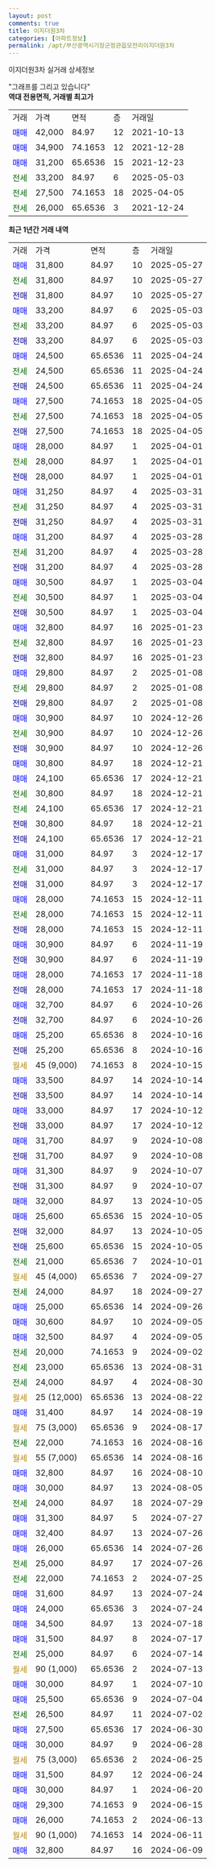 ```yaml
---
layout: post
comments: true
title: 이지더원3차
categories: [아파트정보]
permalink: /apt/부산광역시기장군정관읍모전리이지더원3차
---
```


이지더원3차 실거래 상세정보

<script type="text/javascript">
  google.charts.load('current', {'packages':['line', 'corechart']});
  google.charts.setOnLoadCallback(drawChart);

  function drawChart() {
    var data = new google.visualization.DataTable();
    data.addColumn('date', '거래일');
    data.addColumn('number', "매매");
    data.addColumn('number', "전세");
    data.addColumn('number', "전매");

    data.addRows([[new Date(Date.parse("2025-05-27")), 31800, null, null], [new Date(Date.parse("2025-05-27")), null, 31800, null], [new Date(Date.parse("2025-05-27")), null, null, 31800], [new Date(Date.parse("2025-05-03")), 33200, null, null], [new Date(Date.parse("2025-05-03")), null, 33200, null], [new Date(Date.parse("2025-05-03")), null, null, 33200], [new Date(Date.parse("2025-04-24")), 24500, null, null], [new Date(Date.parse("2025-04-24")), null, 24500, null], [new Date(Date.parse("2025-04-24")), null, null, 24500], [new Date(Date.parse("2025-04-05")), 27500, null, null], [new Date(Date.parse("2025-04-05")), null, 27500, null], [new Date(Date.parse("2025-04-05")), null, null, 27500], [new Date(Date.parse("2025-04-01")), 28000, null, null], [new Date(Date.parse("2025-04-01")), null, 28000, null], [new Date(Date.parse("2025-04-01")), null, null, 28000], [new Date(Date.parse("2025-03-31")), 31250, null, null], [new Date(Date.parse("2025-03-31")), null, 31250, null], [new Date(Date.parse("2025-03-31")), null, null, 31250], [new Date(Date.parse("2025-03-28")), 31200, null, null], [new Date(Date.parse("2025-03-28")), null, 31200, null], [new Date(Date.parse("2025-03-28")), null, null, 31200], [new Date(Date.parse("2025-03-04")), 30500, null, null], [new Date(Date.parse("2025-03-04")), null, 30500, null], [new Date(Date.parse("2025-03-04")), null, null, 30500], [new Date(Date.parse("2025-01-23")), 32800, null, null], [new Date(Date.parse("2025-01-23")), null, 32800, null], [new Date(Date.parse("2025-01-23")), null, null, 32800], [new Date(Date.parse("2025-01-08")), 29800, null, null], [new Date(Date.parse("2025-01-08")), null, 29800, null], [new Date(Date.parse("2025-01-08")), null, null, 29800], [new Date(Date.parse("2024-12-26")), 30900, null, null], [new Date(Date.parse("2024-12-26")), null, 30900, null], [new Date(Date.parse("2024-12-26")), null, null, 30900], [new Date(Date.parse("2024-12-21")), 30800, null, null], [new Date(Date.parse("2024-12-21")), 24100, null, null], [new Date(Date.parse("2024-12-21")), null, 30800, null], [new Date(Date.parse("2024-12-21")), null, 24100, null], [new Date(Date.parse("2024-12-21")), null, null, 30800], [new Date(Date.parse("2024-12-21")), null, null, 24100], [new Date(Date.parse("2024-12-17")), 31000, null, null], [new Date(Date.parse("2024-12-17")), null, 31000, null], [new Date(Date.parse("2024-12-17")), null, null, 31000], [new Date(Date.parse("2024-12-11")), 28000, null, null], [new Date(Date.parse("2024-12-11")), null, 28000, null], [new Date(Date.parse("2024-12-11")), null, null, 28000], [new Date(Date.parse("2024-11-19")), 30900, null, null], [new Date(Date.parse("2024-11-19")), null, null, 30900], [new Date(Date.parse("2024-11-18")), 28000, null, null], [new Date(Date.parse("2024-11-18")), null, null, 28000], [new Date(Date.parse("2024-10-26")), 32700, null, null], [new Date(Date.parse("2024-10-26")), null, null, 32700], [new Date(Date.parse("2024-10-16")), 25200, null, null], [new Date(Date.parse("2024-10-16")), null, null, 25200], [new Date(Date.parse("2024-10-15")), null, null, null], [new Date(Date.parse("2024-10-14")), 33500, null, null], [new Date(Date.parse("2024-10-14")), null, null, 33500], [new Date(Date.parse("2024-10-12")), 33000, null, null], [new Date(Date.parse("2024-10-12")), null, null, 33000], [new Date(Date.parse("2024-10-08")), 31700, null, null], [new Date(Date.parse("2024-10-08")), null, null, 31700], [new Date(Date.parse("2024-10-07")), 31300, null, null], [new Date(Date.parse("2024-10-07")), null, null, 31300], [new Date(Date.parse("2024-10-05")), 32000, null, null], [new Date(Date.parse("2024-10-05")), 25600, null, null], [new Date(Date.parse("2024-10-05")), null, null, 32000], [new Date(Date.parse("2024-10-05")), null, null, 25600], [new Date(Date.parse("2024-10-01")), null, 21000, null], [new Date(Date.parse("2024-09-27")), null, null, null], [new Date(Date.parse("2024-09-27")), null, 24000, null], [new Date(Date.parse("2024-09-26")), 25000, null, null], [new Date(Date.parse("2024-09-05")), 30600, null, null], [new Date(Date.parse("2024-09-05")), 32500, null, null], [new Date(Date.parse("2024-09-02")), null, 20000, null], [new Date(Date.parse("2024-08-31")), null, 23000, null], [new Date(Date.parse("2024-08-30")), null, 24000, null], [new Date(Date.parse("2024-08-22")), null, null, null], [new Date(Date.parse("2024-08-19")), 31400, null, null], [new Date(Date.parse("2024-08-17")), null, null, null], [new Date(Date.parse("2024-08-16")), null, 22000, null], [new Date(Date.parse("2024-08-16")), null, null, null], [new Date(Date.parse("2024-08-10")), 32800, null, null], [new Date(Date.parse("2024-08-05")), 30000, null, null], [new Date(Date.parse("2024-07-29")), null, 24000, null], [new Date(Date.parse("2024-07-27")), 31300, null, null], [new Date(Date.parse("2024-07-26")), 32400, null, null], [new Date(Date.parse("2024-07-26")), 26000, null, null], [new Date(Date.parse("2024-07-26")), null, 25000, null], [new Date(Date.parse("2024-07-25")), null, 22000, null], [new Date(Date.parse("2024-07-24")), 31600, null, null], [new Date(Date.parse("2024-07-24")), 24000, null, null], [new Date(Date.parse("2024-07-18")), 34500, null, null], [new Date(Date.parse("2024-07-17")), 31500, null, null], [new Date(Date.parse("2024-07-14")), null, 25000, null], [new Date(Date.parse("2024-07-13")), null, null, null], [new Date(Date.parse("2024-07-10")), 30000, null, null], [new Date(Date.parse("2024-07-04")), 25500, null, null], [new Date(Date.parse("2024-07-02")), null, 26500, null], [new Date(Date.parse("2024-06-30")), 27500, null, null], [new Date(Date.parse("2024-06-28")), 30000, null, null], [new Date(Date.parse("2024-06-25")), null, null, null], [new Date(Date.parse("2024-06-24")), 31500, null, null], [new Date(Date.parse("2024-06-20")), 30000, null, null], [new Date(Date.parse("2024-06-15")), 29300, null, null], [new Date(Date.parse("2024-06-13")), 26000, null, null], [new Date(Date.parse("2024-06-11")), null, null, null], [new Date(Date.parse("2024-06-09")), 32800, null, null]]);

    var options = {
      hAxis: {
        format: 'yyyy/MM/dd'
      },    
      lineWidth: 0,
      pointsVisible: true,    
      title: '최근 1년간 유형별 실거래가 분포',
      legend: { position: 'bottom' }
    };

    var formatter = new google.visualization.NumberFormat({pattern:'###,###'} );
    formatter.format(data, 1);
    formatter.format(data, 2);
    
    setTimeout(function() {
        var chart = new google.visualization.LineChart(document.getElementById('columnchart_material'));
        chart.draw(data, (options));
        document.getElementById('loading').style.display = 'none';
    }, 200);
  }
</script>


<div id="loading" style="z-index:20; display: block; margin-left: 0px">"그래프를 그리고 있습니다"</div>
<div id="columnchart_material" style="width: 95%; margin-left: 0px; display: block"></div>
<!-- contents start -->
<b>역대 전용면적, 거래별 최고가</b>
<table class="sortable">
    <tr>
      <td>거래</td>
      <td>가격</td>
      <td>면적</td>
      <td>층</td>
      <td>거래일</td>
    </tr>
        <tr>
          <td><a style="color: blue">매매</a></td>
          <td>42,000</td>
          <td>84.97</td>
          <td>12</td>
          <td>2021-10-13</td>
        </tr>            <tr>
          <td><a style="color: blue">매매</a></td>
          <td>34,900</td>
          <td>74.1653</td>
          <td>12</td>
          <td>2021-12-28</td>
        </tr>            <tr>
          <td><a style="color: blue">매매</a></td>
          <td>31,200</td>
          <td>65.6536</td>
          <td>15</td>
          <td>2021-12-23</td>
        </tr>        
        <tr>
              <td><a style="color: darkgreen">전세</a></td>
              <td>33,200</td>
              <td>84.97</td>
              <td>6</td>
              <td>2025-05-03</td>
            </tr>            <tr>
              <td><a style="color: darkgreen">전세</a></td>
              <td>27,500</td>
              <td>74.1653</td>
              <td>18</td>
              <td>2025-04-05</td>
            </tr>            <tr>
              <td><a style="color: darkgreen">전세</a></td>
              <td>26,000</td>
              <td>65.6536</td>
              <td>3</td>
              <td>2021-12-24</td>
            </tr>        
    
</table>

<b>최근 1년간 거래 내역</b>

<table class="sortable">
    <tr>
      <td>거래</td>
      <td>가격</td>
      <td>면적</td>
      <td>층</td>
      <td>거래일</td>
    </tr>
    <tr>
      <td><a style="color: blue">매매</a></td>
      <td>31,800</td>
      <td>84.97</td>
      <td>10</td>
      <td>2025-05-27</td>
    </tr>          <tr>
      <td><a style="color: darkgreen">전세</a></td>
      <td>31,800</td>
      <td>84.97</td>
      <td>10</td>
      <td>2025-05-27</td>
    </tr>          <tr>
      <td><a style="color: darkblue">전매</a></td>
      <td>31,800</td>
      <td>84.97</td>
      <td>10</td>
      <td>2025-05-27</td>
    </tr>          <tr>
      <td><a style="color: blue">매매</a></td>
      <td>33,200</td>
      <td>84.97</td>
      <td>6</td>
      <td>2025-05-03</td>
    </tr>          <tr>
      <td><a style="color: darkgreen">전세</a></td>
      <td>33,200</td>
      <td>84.97</td>
      <td>6</td>
      <td>2025-05-03</td>
    </tr>          <tr>
      <td><a style="color: darkblue">전매</a></td>
      <td>33,200</td>
      <td>84.97</td>
      <td>6</td>
      <td>2025-05-03</td>
    </tr>          <tr>
      <td><a style="color: blue">매매</a></td>
      <td>24,500</td>
      <td>65.6536</td>
      <td>11</td>
      <td>2025-04-24</td>
    </tr>          <tr>
      <td><a style="color: darkgreen">전세</a></td>
      <td>24,500</td>
      <td>65.6536</td>
      <td>11</td>
      <td>2025-04-24</td>
    </tr>          <tr>
      <td><a style="color: darkblue">전매</a></td>
      <td>24,500</td>
      <td>65.6536</td>
      <td>11</td>
      <td>2025-04-24</td>
    </tr>          <tr>
      <td><a style="color: blue">매매</a></td>
      <td>27,500</td>
      <td>74.1653</td>
      <td>18</td>
      <td>2025-04-05</td>
    </tr>          <tr>
      <td><a style="color: darkgreen">전세</a></td>
      <td>27,500</td>
      <td>74.1653</td>
      <td>18</td>
      <td>2025-04-05</td>
    </tr>          <tr>
      <td><a style="color: darkblue">전매</a></td>
      <td>27,500</td>
      <td>74.1653</td>
      <td>18</td>
      <td>2025-04-05</td>
    </tr>          <tr>
      <td><a style="color: blue">매매</a></td>
      <td>28,000</td>
      <td>84.97</td>
      <td>1</td>
      <td>2025-04-01</td>
    </tr>          <tr>
      <td><a style="color: darkgreen">전세</a></td>
      <td>28,000</td>
      <td>84.97</td>
      <td>1</td>
      <td>2025-04-01</td>
    </tr>          <tr>
      <td><a style="color: darkblue">전매</a></td>
      <td>28,000</td>
      <td>84.97</td>
      <td>1</td>
      <td>2025-04-01</td>
    </tr>          <tr>
      <td><a style="color: blue">매매</a></td>
      <td>31,250</td>
      <td>84.97</td>
      <td>4</td>
      <td>2025-03-31</td>
    </tr>          <tr>
      <td><a style="color: darkgreen">전세</a></td>
      <td>31,250</td>
      <td>84.97</td>
      <td>4</td>
      <td>2025-03-31</td>
    </tr>          <tr>
      <td><a style="color: darkblue">전매</a></td>
      <td>31,250</td>
      <td>84.97</td>
      <td>4</td>
      <td>2025-03-31</td>
    </tr>          <tr>
      <td><a style="color: blue">매매</a></td>
      <td>31,200</td>
      <td>84.97</td>
      <td>4</td>
      <td>2025-03-28</td>
    </tr>          <tr>
      <td><a style="color: darkgreen">전세</a></td>
      <td>31,200</td>
      <td>84.97</td>
      <td>4</td>
      <td>2025-03-28</td>
    </tr>          <tr>
      <td><a style="color: darkblue">전매</a></td>
      <td>31,200</td>
      <td>84.97</td>
      <td>4</td>
      <td>2025-03-28</td>
    </tr>          <tr>
      <td><a style="color: blue">매매</a></td>
      <td>30,500</td>
      <td>84.97</td>
      <td>1</td>
      <td>2025-03-04</td>
    </tr>          <tr>
      <td><a style="color: darkgreen">전세</a></td>
      <td>30,500</td>
      <td>84.97</td>
      <td>1</td>
      <td>2025-03-04</td>
    </tr>          <tr>
      <td><a style="color: darkblue">전매</a></td>
      <td>30,500</td>
      <td>84.97</td>
      <td>1</td>
      <td>2025-03-04</td>
    </tr>          <tr>
      <td><a style="color: blue">매매</a></td>
      <td>32,800</td>
      <td>84.97</td>
      <td>16</td>
      <td>2025-01-23</td>
    </tr>          <tr>
      <td><a style="color: darkgreen">전세</a></td>
      <td>32,800</td>
      <td>84.97</td>
      <td>16</td>
      <td>2025-01-23</td>
    </tr>          <tr>
      <td><a style="color: darkblue">전매</a></td>
      <td>32,800</td>
      <td>84.97</td>
      <td>16</td>
      <td>2025-01-23</td>
    </tr>          <tr>
      <td><a style="color: blue">매매</a></td>
      <td>29,800</td>
      <td>84.97</td>
      <td>2</td>
      <td>2025-01-08</td>
    </tr>          <tr>
      <td><a style="color: darkgreen">전세</a></td>
      <td>29,800</td>
      <td>84.97</td>
      <td>2</td>
      <td>2025-01-08</td>
    </tr>          <tr>
      <td><a style="color: darkblue">전매</a></td>
      <td>29,800</td>
      <td>84.97</td>
      <td>2</td>
      <td>2025-01-08</td>
    </tr>          <tr>
      <td><a style="color: blue">매매</a></td>
      <td>30,900</td>
      <td>84.97</td>
      <td>10</td>
      <td>2024-12-26</td>
    </tr>          <tr>
      <td><a style="color: darkgreen">전세</a></td>
      <td>30,900</td>
      <td>84.97</td>
      <td>10</td>
      <td>2024-12-26</td>
    </tr>          <tr>
      <td><a style="color: darkblue">전매</a></td>
      <td>30,900</td>
      <td>84.97</td>
      <td>10</td>
      <td>2024-12-26</td>
    </tr>          <tr>
      <td><a style="color: blue">매매</a></td>
      <td>30,800</td>
      <td>84.97</td>
      <td>18</td>
      <td>2024-12-21</td>
    </tr>          <tr>
      <td><a style="color: blue">매매</a></td>
      <td>24,100</td>
      <td>65.6536</td>
      <td>17</td>
      <td>2024-12-21</td>
    </tr>          <tr>
      <td><a style="color: darkgreen">전세</a></td>
      <td>30,800</td>
      <td>84.97</td>
      <td>18</td>
      <td>2024-12-21</td>
    </tr>          <tr>
      <td><a style="color: darkgreen">전세</a></td>
      <td>24,100</td>
      <td>65.6536</td>
      <td>17</td>
      <td>2024-12-21</td>
    </tr>          <tr>
      <td><a style="color: darkblue">전매</a></td>
      <td>30,800</td>
      <td>84.97</td>
      <td>18</td>
      <td>2024-12-21</td>
    </tr>          <tr>
      <td><a style="color: darkblue">전매</a></td>
      <td>24,100</td>
      <td>65.6536</td>
      <td>17</td>
      <td>2024-12-21</td>
    </tr>          <tr>
      <td><a style="color: blue">매매</a></td>
      <td>31,000</td>
      <td>84.97</td>
      <td>3</td>
      <td>2024-12-17</td>
    </tr>          <tr>
      <td><a style="color: darkgreen">전세</a></td>
      <td>31,000</td>
      <td>84.97</td>
      <td>3</td>
      <td>2024-12-17</td>
    </tr>          <tr>
      <td><a style="color: darkblue">전매</a></td>
      <td>31,000</td>
      <td>84.97</td>
      <td>3</td>
      <td>2024-12-17</td>
    </tr>          <tr>
      <td><a style="color: blue">매매</a></td>
      <td>28,000</td>
      <td>74.1653</td>
      <td>15</td>
      <td>2024-12-11</td>
    </tr>          <tr>
      <td><a style="color: darkgreen">전세</a></td>
      <td>28,000</td>
      <td>74.1653</td>
      <td>15</td>
      <td>2024-12-11</td>
    </tr>          <tr>
      <td><a style="color: darkblue">전매</a></td>
      <td>28,000</td>
      <td>74.1653</td>
      <td>15</td>
      <td>2024-12-11</td>
    </tr>          <tr>
      <td><a style="color: blue">매매</a></td>
      <td>30,900</td>
      <td>84.97</td>
      <td>6</td>
      <td>2024-11-19</td>
    </tr>          <tr>
      <td><a style="color: darkblue">전매</a></td>
      <td>30,900</td>
      <td>84.97</td>
      <td>6</td>
      <td>2024-11-19</td>
    </tr>          <tr>
      <td><a style="color: blue">매매</a></td>
      <td>28,000</td>
      <td>74.1653</td>
      <td>17</td>
      <td>2024-11-18</td>
    </tr>          <tr>
      <td><a style="color: darkblue">전매</a></td>
      <td>28,000</td>
      <td>74.1653</td>
      <td>17</td>
      <td>2024-11-18</td>
    </tr>          <tr>
      <td><a style="color: blue">매매</a></td>
      <td>32,700</td>
      <td>84.97</td>
      <td>6</td>
      <td>2024-10-26</td>
    </tr>          <tr>
      <td><a style="color: darkblue">전매</a></td>
      <td>32,700</td>
      <td>84.97</td>
      <td>6</td>
      <td>2024-10-26</td>
    </tr>          <tr>
      <td><a style="color: blue">매매</a></td>
      <td>25,200</td>
      <td>65.6536</td>
      <td>8</td>
      <td>2024-10-16</td>
    </tr>          <tr>
      <td><a style="color: darkblue">전매</a></td>
      <td>25,200</td>
      <td>65.6536</td>
      <td>8</td>
      <td>2024-10-16</td>
    </tr>          <tr>
      <td><a style="color: darkgoldenrod">월세</a></td>
      <td>45 (9,000)</td>
      <td>74.1653</td>
      <td>8</td>
      <td>2024-10-15</td>
    </tr>          <tr>
      <td><a style="color: blue">매매</a></td>
      <td>33,500</td>
      <td>84.97</td>
      <td>14</td>
      <td>2024-10-14</td>
    </tr>          <tr>
      <td><a style="color: darkblue">전매</a></td>
      <td>33,500</td>
      <td>84.97</td>
      <td>14</td>
      <td>2024-10-14</td>
    </tr>          <tr>
      <td><a style="color: blue">매매</a></td>
      <td>33,000</td>
      <td>84.97</td>
      <td>17</td>
      <td>2024-10-12</td>
    </tr>          <tr>
      <td><a style="color: darkblue">전매</a></td>
      <td>33,000</td>
      <td>84.97</td>
      <td>17</td>
      <td>2024-10-12</td>
    </tr>          <tr>
      <td><a style="color: blue">매매</a></td>
      <td>31,700</td>
      <td>84.97</td>
      <td>9</td>
      <td>2024-10-08</td>
    </tr>          <tr>
      <td><a style="color: darkblue">전매</a></td>
      <td>31,700</td>
      <td>84.97</td>
      <td>9</td>
      <td>2024-10-08</td>
    </tr>          <tr>
      <td><a style="color: blue">매매</a></td>
      <td>31,300</td>
      <td>84.97</td>
      <td>9</td>
      <td>2024-10-07</td>
    </tr>          <tr>
      <td><a style="color: darkblue">전매</a></td>
      <td>31,300</td>
      <td>84.97</td>
      <td>9</td>
      <td>2024-10-07</td>
    </tr>          <tr>
      <td><a style="color: blue">매매</a></td>
      <td>32,000</td>
      <td>84.97</td>
      <td>13</td>
      <td>2024-10-05</td>
    </tr>          <tr>
      <td><a style="color: blue">매매</a></td>
      <td>25,600</td>
      <td>65.6536</td>
      <td>15</td>
      <td>2024-10-05</td>
    </tr>          <tr>
      <td><a style="color: darkblue">전매</a></td>
      <td>32,000</td>
      <td>84.97</td>
      <td>13</td>
      <td>2024-10-05</td>
    </tr>          <tr>
      <td><a style="color: darkblue">전매</a></td>
      <td>25,600</td>
      <td>65.6536</td>
      <td>15</td>
      <td>2024-10-05</td>
    </tr>          <tr>
      <td><a style="color: darkgreen">전세</a></td>
      <td>21,000</td>
      <td>65.6536</td>
      <td>7</td>
      <td>2024-10-01</td>
    </tr>          <tr>
      <td><a style="color: darkgoldenrod">월세</a></td>
      <td>45 (4,000)</td>
      <td>65.6536</td>
      <td>7</td>
      <td>2024-09-27</td>
    </tr>          <tr>
      <td><a style="color: darkgreen">전세</a></td>
      <td>24,000</td>
      <td>84.97</td>
      <td>18</td>
      <td>2024-09-27</td>
    </tr>          <tr>
      <td><a style="color: blue">매매</a></td>
      <td>25,000</td>
      <td>65.6536</td>
      <td>14</td>
      <td>2024-09-26</td>
    </tr>          <tr>
      <td><a style="color: blue">매매</a></td>
      <td>30,600</td>
      <td>84.97</td>
      <td>10</td>
      <td>2024-09-05</td>
    </tr>          <tr>
      <td><a style="color: blue">매매</a></td>
      <td>32,500</td>
      <td>84.97</td>
      <td>4</td>
      <td>2024-09-05</td>
    </tr>          <tr>
      <td><a style="color: darkgreen">전세</a></td>
      <td>20,000</td>
      <td>74.1653</td>
      <td>9</td>
      <td>2024-09-02</td>
    </tr>          <tr>
      <td><a style="color: darkgreen">전세</a></td>
      <td>23,000</td>
      <td>65.6536</td>
      <td>13</td>
      <td>2024-08-31</td>
    </tr>          <tr>
      <td><a style="color: darkgreen">전세</a></td>
      <td>24,000</td>
      <td>84.97</td>
      <td>4</td>
      <td>2024-08-30</td>
    </tr>          <tr>
      <td><a style="color: darkgoldenrod">월세</a></td>
      <td>25 (12,000)</td>
      <td>65.6536</td>
      <td>13</td>
      <td>2024-08-22</td>
    </tr>          <tr>
      <td><a style="color: blue">매매</a></td>
      <td>31,400</td>
      <td>84.97</td>
      <td>14</td>
      <td>2024-08-19</td>
    </tr>          <tr>
      <td><a style="color: darkgoldenrod">월세</a></td>
      <td>75 (3,000)</td>
      <td>65.6536</td>
      <td>9</td>
      <td>2024-08-17</td>
    </tr>          <tr>
      <td><a style="color: darkgreen">전세</a></td>
      <td>22,000</td>
      <td>74.1653</td>
      <td>16</td>
      <td>2024-08-16</td>
    </tr>          <tr>
      <td><a style="color: darkgoldenrod">월세</a></td>
      <td>55 (7,000)</td>
      <td>65.6536</td>
      <td>14</td>
      <td>2024-08-16</td>
    </tr>          <tr>
      <td><a style="color: blue">매매</a></td>
      <td>32,800</td>
      <td>84.97</td>
      <td>16</td>
      <td>2024-08-10</td>
    </tr>          <tr>
      <td><a style="color: blue">매매</a></td>
      <td>30,000</td>
      <td>84.97</td>
      <td>13</td>
      <td>2024-08-05</td>
    </tr>          <tr>
      <td><a style="color: darkgreen">전세</a></td>
      <td>24,000</td>
      <td>84.97</td>
      <td>18</td>
      <td>2024-07-29</td>
    </tr>          <tr>
      <td><a style="color: blue">매매</a></td>
      <td>31,300</td>
      <td>84.97</td>
      <td>5</td>
      <td>2024-07-27</td>
    </tr>          <tr>
      <td><a style="color: blue">매매</a></td>
      <td>32,400</td>
      <td>84.97</td>
      <td>13</td>
      <td>2024-07-26</td>
    </tr>          <tr>
      <td><a style="color: blue">매매</a></td>
      <td>26,000</td>
      <td>65.6536</td>
      <td>14</td>
      <td>2024-07-26</td>
    </tr>          <tr>
      <td><a style="color: darkgreen">전세</a></td>
      <td>25,000</td>
      <td>84.97</td>
      <td>17</td>
      <td>2024-07-26</td>
    </tr>          <tr>
      <td><a style="color: darkgreen">전세</a></td>
      <td>22,000</td>
      <td>74.1653</td>
      <td>2</td>
      <td>2024-07-25</td>
    </tr>          <tr>
      <td><a style="color: blue">매매</a></td>
      <td>31,600</td>
      <td>84.97</td>
      <td>13</td>
      <td>2024-07-24</td>
    </tr>          <tr>
      <td><a style="color: blue">매매</a></td>
      <td>24,000</td>
      <td>65.6536</td>
      <td>3</td>
      <td>2024-07-24</td>
    </tr>          <tr>
      <td><a style="color: blue">매매</a></td>
      <td>34,500</td>
      <td>84.97</td>
      <td>13</td>
      <td>2024-07-18</td>
    </tr>          <tr>
      <td><a style="color: blue">매매</a></td>
      <td>31,500</td>
      <td>84.97</td>
      <td>8</td>
      <td>2024-07-17</td>
    </tr>          <tr>
      <td><a style="color: darkgreen">전세</a></td>
      <td>25,000</td>
      <td>84.97</td>
      <td>6</td>
      <td>2024-07-14</td>
    </tr>          <tr>
      <td><a style="color: darkgoldenrod">월세</a></td>
      <td>90 (1,000)</td>
      <td>65.6536</td>
      <td>2</td>
      <td>2024-07-13</td>
    </tr>          <tr>
      <td><a style="color: blue">매매</a></td>
      <td>30,000</td>
      <td>84.97</td>
      <td>1</td>
      <td>2024-07-10</td>
    </tr>          <tr>
      <td><a style="color: blue">매매</a></td>
      <td>25,500</td>
      <td>65.6536</td>
      <td>9</td>
      <td>2024-07-04</td>
    </tr>          <tr>
      <td><a style="color: darkgreen">전세</a></td>
      <td>26,500</td>
      <td>84.97</td>
      <td>11</td>
      <td>2024-07-02</td>
    </tr>          <tr>
      <td><a style="color: blue">매매</a></td>
      <td>27,500</td>
      <td>65.6536</td>
      <td>17</td>
      <td>2024-06-30</td>
    </tr>          <tr>
      <td><a style="color: blue">매매</a></td>
      <td>30,000</td>
      <td>84.97</td>
      <td>9</td>
      <td>2024-06-28</td>
    </tr>          <tr>
      <td><a style="color: darkgoldenrod">월세</a></td>
      <td>75 (3,000)</td>
      <td>65.6536</td>
      <td>2</td>
      <td>2024-06-25</td>
    </tr>          <tr>
      <td><a style="color: blue">매매</a></td>
      <td>31,500</td>
      <td>84.97</td>
      <td>12</td>
      <td>2024-06-24</td>
    </tr>          <tr>
      <td><a style="color: blue">매매</a></td>
      <td>30,000</td>
      <td>84.97</td>
      <td>1</td>
      <td>2024-06-20</td>
    </tr>          <tr>
      <td><a style="color: blue">매매</a></td>
      <td>29,300</td>
      <td>74.1653</td>
      <td>9</td>
      <td>2024-06-15</td>
    </tr>          <tr>
      <td><a style="color: blue">매매</a></td>
      <td>26,000</td>
      <td>74.1653</td>
      <td>2</td>
      <td>2024-06-13</td>
    </tr>          <tr>
      <td><a style="color: darkgoldenrod">월세</a></td>
      <td>90 (1,000)</td>
      <td>74.1653</td>
      <td>14</td>
      <td>2024-06-11</td>
    </tr>          <tr>
      <td><a style="color: blue">매매</a></td>
      <td>32,800</td>
      <td>84.97</td>
      <td>16</td>
      <td>2024-06-09</td>
    </tr>      </table>
<!-- contents end -->    

